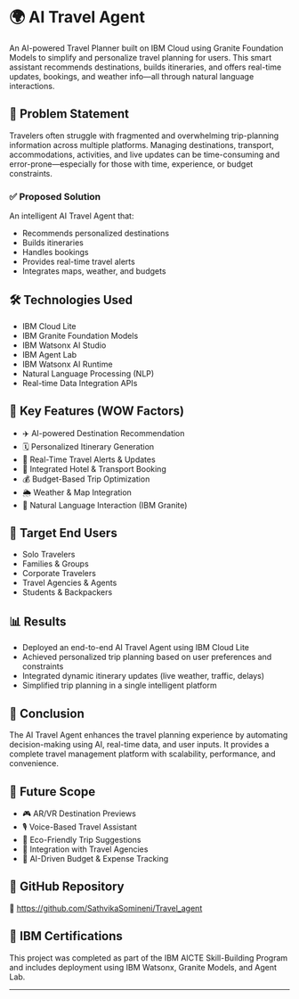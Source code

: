 # 🌍 AI Travel Agent

An AI-powered Travel Planner built on IBM Cloud using Granite Foundation Models to simplify and personalize travel planning for users. This smart assistant recommends destinations, builds itineraries, and offers real-time updates, bookings, and weather info—all through natural language interactions.

## 🚀 Problem Statement

Travelers often struggle with fragmented and overwhelming trip-planning information across multiple platforms. Managing destinations, transport, accommodations, activities, and live updates can be time-consuming and error-prone—especially for those with time, experience, or budget constraints.

### ✅ Proposed Solution

An intelligent AI Travel Agent that:
- Recommends personalized destinations
- Builds itineraries
- Handles bookings
- Provides real-time travel alerts
- Integrates maps, weather, and budgets

## 🛠️ Technologies Used

- IBM Cloud Lite
- IBM Granite Foundation Models
- IBM Watsonx AI Studio
- IBM Agent Lab
- IBM Watsonx AI Runtime
- Natural Language Processing (NLP)
- Real-time Data Integration APIs

## 🎯 Key Features (WOW Factors)

- ✈️ AI-powered Destination Recommendation
- 🗓️ Personalized Itinerary Generation
- 🚨 Real-Time Travel Alerts & Updates
- 🏨 Integrated Hotel & Transport Booking
- 💰 Budget-Based Trip Optimization
- 🌦️ Weather & Map Integration
- 💬 Natural Language Interaction (IBM Granite)

## 👥 Target End Users

- Solo Travelers
- Families & Groups
- Corporate Travelers
- Travel Agencies & Agents
- Students & Backpackers

## 📊 Results

- Deployed an end-to-end AI Travel Agent using IBM Cloud Lite
- Achieved personalized trip planning based on user preferences and constraints
- Integrated dynamic itinerary updates (live weather, traffic, delays)
- Simplified trip planning in a single intelligent platform

## 🧪 Conclusion

The AI Travel Agent enhances the travel planning experience by automating decision-making using AI, real-time data, and user inputs. It provides a complete travel management platform with scalability, performance, and convenience.

## 🌱 Future Scope

- 🎮 AR/VR Destination Previews
- 🎙️ Voice-Based Travel Assistant
- 🌱 Eco-Friendly Trip Suggestions
- 🤝 Integration with Travel Agencies
- 💸 AI-Driven Budget & Expense Tracking

## 📁 GitHub Repository

🔗 https://github.com/SathvikaSomineni/Travel_agent

## 🧾 IBM Certifications

This project was completed as part of the IBM AICTE Skill-Building Program and includes deployment using IBM Watsonx, Granite Models, and Agent Lab.

---
  
